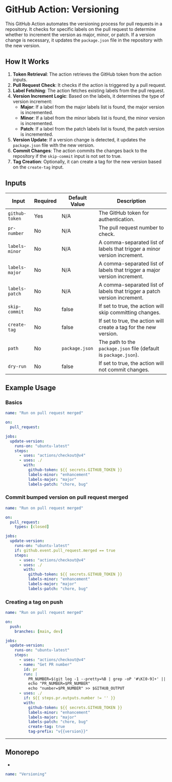 # GitHub Action: Versioning

This GitHub Action automates the versioning process for pull requests in a repository. It checks for specific labels on the pull request to determine whether to increment the version as major, minor, or patch. If a version change is necessary, it updates the `package.json` file in the repository with the new version.

## How It Works

1. **Token Retrieval**: The action retrieves the GitHub token from the action inputs.
2. **Pull Request Check**: It checks if the action is triggered by a pull request.
3. **Label Fetching**: The action fetches existing labels from the pull request.
4. **Version Increment Logic**: Based on the labels, it determines the type of version increment:
   - **Major**: If a label from the major labels list is found, the major version is incremented.
   - **Minor**: If a label from the minor labels list is found, the minor version is incremented.
   - **Patch**: If a label from the patch labels list is found, the patch version is incremented.
5. **Version Update**: If a version change is detected, it updates the `package.json` file with the new version.
6. **Commit Changes**: The action commits the changes back to the repository if the `skip-commit` input is not set to true.
7. **Tag Creation**: Optionally, it can create a tag for the new version based on the `create-tag` input.

## Inputs

| Input          | Required | Default Value  | Description                                                              |
| -------------- | -------- | -------------- | ------------------------------------------------------------------------ |
| `github-token` | Yes      | N/A            | The GitHub token for authentication.                                     |
| `pr-number`    | No       | N/A            | The pull request number to check.                                        |
| `labels-minor` | No       | N/A            | A comma-separated list of labels that trigger a minor version increment. |
| `labels-major` | No       | N/A            | A comma-separated list of labels that trigger a major version increment. |
| `labels-patch` | No       | N/A            | A comma-separated list of labels that trigger a patch version increment. |
| `skip-commit`  | No       | false          | If set to true, the action will skip committing changes.                 |
| `create-tag`   | No       | false          | If set to true, the action will create a tag for the new version.        |
| `path`         | No       | `package.json` | The path to the `package.json` file (default is `package.json`).         |
| `dry-run`      | No       | false          | If set to true, the action will not commit changes.                      |

## Example Usage

### Basics

```yaml
name: "Run on pull request merged"

on:
  pull_request:

jobs:
  update-version:
    runs-on: "ubuntu-latest"
    steps:
      - uses: "actions/checkout@v4"
      - uses: ./
        with:
          github-token: ${{ secrets.GITHUB_TOKEN }}
          labels-minor: "enhancement"
          labels-major: "major"
          labels-patch: "chore, bug"
```

### Commit bumped version on pull request merged

```yaml
name: "Run on pull request merged"

on:
  pull_request:
    types: [closed]

jobs:
  update-version:
    runs-on: "ubuntu-latest"
    if: github.event.pull_request.merged == true
    steps:
      - uses: "actions/checkout@v4"
      - uses: ./
        with:
          github-token: ${{ secrets.GITHUB_TOKEN }}
          labels-minor: "enhancement"
          labels-major: "major"
          labels-patch: "chore, bug"
```

### Creating a tag on push

```yaml
name: "Run on pull request merged"

on:
  push:
    branches: [main, dev]

jobs:
  update-version:
    runs-on: "ubuntu-latest"
    steps:
      - uses: "actions/checkout@v4"
      - name: "Get PR number"
        id: pr
        run: |
          PR_NUMBER=$(git log -1 --pretty=%B | grep -oP '#\K[0-9]+' || echo '')
          echo "PR_NUMBER=$PR_NUMBER"
          echo "number=$PR_NUMBER" >> $GITHUB_OUTPUT
      - uses: ./
        if: ${{ steps.pr.outputs.number != '' }}
        with:
          github-token: ${{ secrets.GITHUB_TOKEN }}
          labels-minor: "enhancement"
          labels-major: "major"
          labels-patch: "chore, bug"
          create-tag: true
          tag-prefix: "v{{version}}"
```

---

## Monorepo

-

```yaml
name: "Versioning"
```
